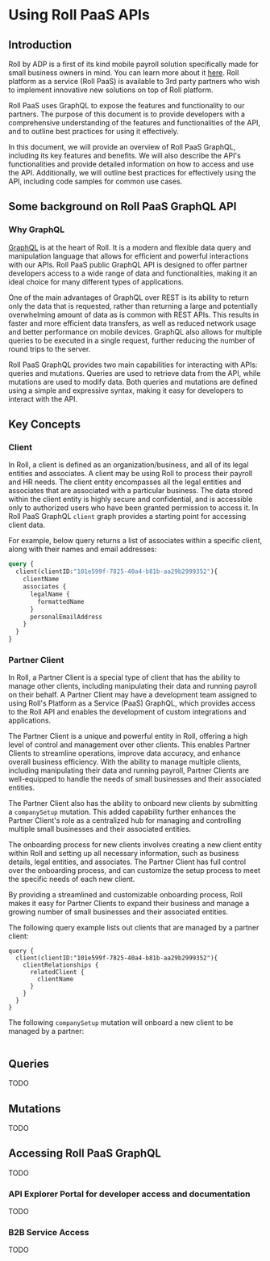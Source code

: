 # Using Roll PaaS APIs

## Introduction

Roll by ADP is a first of its kind mobile payroll solution specifically made for small business owners in mind. You can learn more about it [here](https://www.rollbyadp.com/why-roll). Roll platform as a service (Roll PaaS) is available to 3rd party partners who wish to implement innovative new solutions on top of Roll platform. 


Roll PaaS uses GraphQL to expose the features and functionality to our partners. The purpose of this document is to provide developers with a comprehensive understanding of the features and functionalities of the API, and to outline best practices for using it effectively.

In this document, we will provide an overview of Roll PaaS GraphQL, including its key features and benefits. We will also describe the API's functionalities and provide detailed information on how to access and use the API. Additionally, we will outline best practices for effectively using the API, including code samples for common use cases.


## Some background on Roll PaaS GraphQL API

### Why GraphQL

[GraphQL](https://graphql.org/) is at the heart of Roll. It is a modern and flexible data query and manipulation language that allows for efficient and powerful interactions with our APIs. Roll PaaS public GraphQL API is designed to offer partner developers access to a wide range of data and functionalities, making it an ideal choice for many different types of applications.

One of the main advantages of GraphQL over REST is its ability to return only the data that is requested, rather than returning a large and potentially overwhelming amount of data as is common with REST APIs. This results in faster and more efficient data transfers, as well as reduced network usage and better performance on mobile devices. GraphQL also allows for multiple queries to be executed in a single request, further reducing the number of round trips to the server.

Roll PaaS GraphQL provides two main capabilities for interacting with APIs: queries and mutations. Queries are used to retrieve data from the API, while mutations are used to modify data. Both queries and mutations are defined using a simple and expressive syntax, making it easy for developers to interact with the API. 

## Key Concepts

### Client

In Roll, a client is defined as an organization/business, and all of its legal entities and associates. A client may be using Roll to process their payroll and HR needs. The client entity encompasses all the legal entities and associates that are associated with a particular business. The data stored within the client entity is highly secure and confidential, and is accessible only to authorized users who have been granted permission to access it. In Roll PaaS GraphQL `client` graph provides a starting point for accessing client data.

For example, below query returns a list of associates within a specific client, along with their names and email addresses:

```graphql
query {
  client(clientID:"101e599f-7825-40a4-b81b-aa29b2999352"){
    clientName
    associates {
      legalName {
        formattedName        
      }
      personalEmailAddress
    }
  }
}
```

### Partner Client

In Roll, a Partner Client is a special type of client that has the ability to manage other clients, including manipulating their data and running payroll on their behalf. A Partner Client may have a development team assigned to using Roll's Platform as a Service (PaaS) GraphQL, which provides access to the Roll API and enables the development of custom integrations and applications.

The Partner Client is a unique and powerful entity in Roll, offering a high level of control and management over other clients. This enables Partner Clients to streamline operations, improve data accuracy, and enhance overall business efficiency. With the ability to manage multiple clients, including manipulating their data and running payroll, Partner Clients are well-equipped to handle the needs of small businesses and their associated entities.

The Partner Client also has the ability to onboard new clients by submitting a `companySetup` mutation. This added capability further enhances the Partner Client's role as a centralized hub for managing and controlling multiple small businesses and their associated entities.

The onboarding process for new clients involves creating a new client entity within Roll and setting up all necessary information, such as business details, legal entities, and associates. The Partner Client has full control over the onboarding process, and can customize the setup process to meet the specific needs of each new client.

By providing a streamlined and customizable onboarding process, Roll makes it easy for Partner Clients to expand their business and manage a growing number of small businesses and their associated entities.

The following query example lists out clients that are managed by a partner client:

```
query {
  client(clientID:"101e599f-7825-40a4-b81b-aa29b2999352"){
  	clientRelationships {
      relatedClient {
        clientName
      }
    }
  }
}
```

The following `companySetup` mutation will onboard a new client to be managed by a partner:

```

```

## Queries

TODO

## Mutations

TODO


## Accessing Roll PaaS GraphQL

TODO

### API Explorer Portal for developer access and documentation

TODO

### B2B Service Access

TODO

